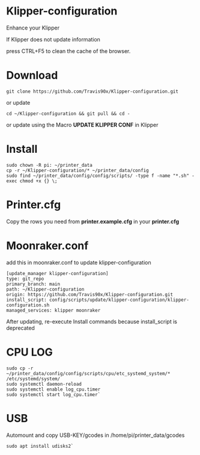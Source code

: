 # Klipper-configuration

Enhance your Klipper

If Klipper does not update information

press CTRL+F5 to clean the cache of the browser.

# Download
```
git clone https://github.com/Travis90x/Klipper-configuration.git
```
or update
```
cd ~/Klipper-configuration && git pull && cd -
```
or update using the Macro **UPDATE KLIPPER CONF** in Klipper

# Install
```
sudo chown -R pi: ~/printer_data
cp -r ~/Klipper-configuration/* ~/printer_data/config
sudo find ~/printer_data/config/config/scripts/ -type f -name "*.sh" -exec chmod +x {} \;
```


# Printer.cfg

Copy the rows you need from **printer.example.cfg** in your **printer.cfg**

# Moonraker.conf

add this in moonraker.conf to update klipper-configuration 

```
[update_manager klipper-configuration]
type: git_repo
primary_branch: main
path: ~/Klipper-configuration
origin: https://github.com/Travis90x/Klipper-configuration.git
install_script: config/scripts/update/klipper-configuration/klipper-configuration.sh
managed_services: klipper moonraker
```
After updating, re-execute Install commands because install_script is deprecated

# CPU LOG
```
sudo cp -r ~/printer_data/config/config/scripts/cpu/etc_systemd_system/* /etc/systemd/system/
sudo systemctl daemon-reload
sudo systemctl enable log_cpu.timer
sudo systemctl start log_cpu.timer`
```

#  USB

Automount and copy USB-KEY/gcodes in /home/pi/printer_data/gcodes
```
sudo apt install udisks2`
```











